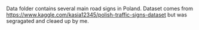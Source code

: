 Data folder contains several main road signs in Poland. Dataset comes from https://www.kaggle.com/kasia12345/polish-traffic-signs-dataset but was segragated and cleaed up by me.

